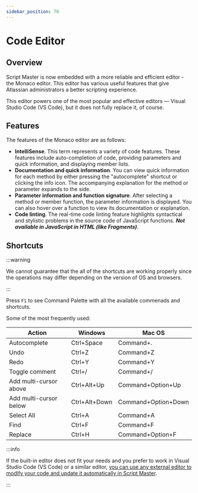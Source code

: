```yaml
---
sidebar_position: 70
---
```


# Code Editor


## Overview

Script Master is now embedded with a more reliable and efficient editor - the Monaco editor. This editor has various useful features that give Atlassian administrators a better scripting experience.

This editor powers one of the most popular and effective editors — Visual Studio Code (VS Code), but it does not fully replace it, of course.


## Features

The features of the Monaco editor are as follows:

- **IntelliSense**. This term represents a variety of code features. These features include auto-completion of code, providing parameters and quick information, and displaying member lists.
- **Documentation and quick information**. You can view quick information for each method by either pressing the "autocomplete" shortcut or clicking the info icon. The accompanying explanation for the method or parameter expands to the side.
- **Parameter information and function signature**. After selecting a method or member function, the parameter information is displayed. You can also hover over a function to view its documentation or explanation.
- **Code linting**. The real-time code linting feature highlights syntactical and stylistic problems in the source code of JavaScript functions. ***Not available in JavaScript in HTML (like Fragments)***.


## Shortcuts

:::warning

We cannot guarantee that the all of the shortcuts are working properly since the operations may differ depending on the version of OS and browsers.

:::

Press `F1` to see Command Palette with all the available commenads and shortcuts.

Some of the most frequently used: 

|Action|Windows|Mac OS|
|---|---|---|
|Autocomplete|Ctrl+Space|Command+.|
|Undo|Ctrl+Z|Command+Z|
|Redo|Ctrl+Y|Command+Y|
|Toggle comment|Ctrl+/|Command+/|
|Add multi-cursor above|Ctrl+Alt+Up|Command+Option+Up|
|Add multi-cursor below|Ctrl+Alt+Down|Command+Option+Down|
|Select All|Ctrl+A|Command+A|
|Find|Ctrl+F|Command+F|
|Replace|Ctrl+H|Command+Option+F|


:::info

If the built-in editor does not fit your needs and you prefer to work in Visual Studio Code (VS Code) or a similar editor, [you can use any external editor to modify your code and update it automatically in Script Master](./external-editor.md). 

:::